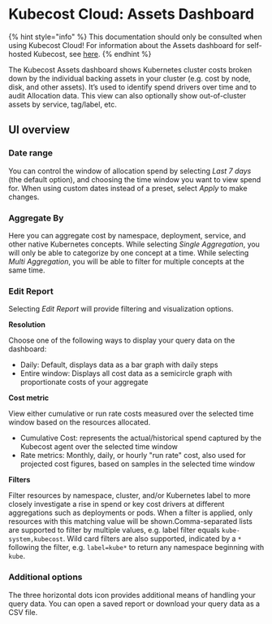 # Kubecost Cloud: Assets Dashboard

{% hint style="info" %}
This documentation should only be consulted when using Kubecost Cloud! For information about the Assets dashboard for self-hosted Kubecost, see [here](https://docs.kubecost.com/using-kubecost/navigating-the-kubecost-ui/assets).
{% endhint %}

The Kubecost Assets dashboard shows Kubernetes cluster costs broken down by the individual backing assets in your cluster (e.g. cost by node, disk, and other assets). It’s used to identify spend drivers over time and to audit Allocation data. This view can also optionally show out-of-cluster assets by service, tag/label, etc.

## UI overview <a href="#ui-overview" id="ui-overview"></a>

### Date range <a href="#date-range" id="date-range"></a>

You can control the window of allocation spend by selecting _Last 7 days_ (the default option), and choosing the time window you want to view spend for. When using custom dates instead of a preset, select _Apply_ to make changes.

### Aggregate By <a href="#aggregate-by" id="aggregate-by"></a>

Here you can aggregate cost by namespace, deployment, service, and other native Kubernetes concepts. While selecting _Single Aggregation_, you will only be able to categorize by one concept at a time. While selecting _Multi Aggregation_, you will be able to filter for multiple concepts at the same time.

### Edit Report <a href="#edit-report" id="edit-report"></a>

Selecting _Edit Report_ will provide filtering and visualization options.

**Resolution**

Choose one of the following ways to display your query data on the dashboard:

* Daily: Default, displays data as a bar graph with daily steps
* Entire window: Displays all cost data as a semicircle graph with proportionate costs of your aggregate

**Cost metric**

View either cumulative or run rate costs measured over the selected time window based on the resources allocated.

* Cumulative Cost: represents the actual/historical spend captured by the Kubecost agent over the selected time window
* Rate metrics: Monthly, daily, or hourly "run rate" cost, also used for projected cost figures, based on samples in the selected time window

**Filters**

Filter resources by namespace, cluster, and/or Kubernetes label to more closely investigate a rise in spend or key cost drivers at different aggregations such as deployments or pods. When a filter is applied, only resources with this matching value will be shown.Comma-separated lists are supported to filter by multiple values, e.g. label filter equals `kube-system,kubecost`. Wild card filters are also supported, indicated by a `*` following the filter, e.g. `label=kube*` to return any namespace beginning with `kube`.

### Additional options <a href="#additional-options" id="additional-options"></a>

The three horizontal dots icon provides additional means of handling your query data. You can open a saved report or download your query data as a CSV file.

